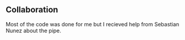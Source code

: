 ## Collaboration

Most of the code was done for me but I recieved help from Sebastian Nunez about the pipe.

